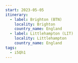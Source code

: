 ```yaml
---
start: 2023-05-05
itinerary:
  - label: Brighton (BTN)
    locality: Brighton
    country_name: England
  - label: Littlehampton (LIT)
    locality: Littlehampton
    country_name: England
tags:
  - i5Qh1
---
```

